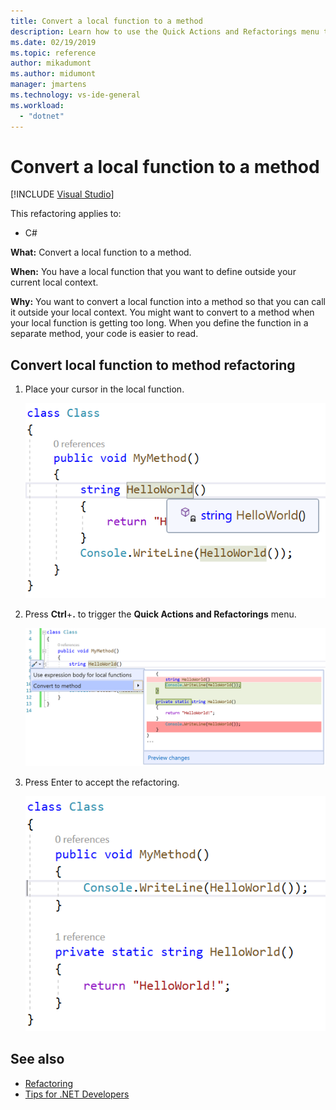 ```yaml
---
title: Convert a local function to a method
description: Learn how to use the Quick Actions and Refactorings menu to convert a local function to a method.
ms.date: 02/19/2019
ms.topic: reference
author: mikadumont 
ms.author: midumont 
manager: jmartens
ms.technology: vs-ide-general
ms.workload:
  - "dotnet"
---
```

# Convert a local function to a method

 [!INCLUDE [Visual Studio](~/includes/applies-to-version/vs-windows-only.md)]

This refactoring applies to:

- C#

**What:** Convert a local function to a method.

**When:** You have a local function that you want to define outside your current local context.

**Why:** You want to convert a local function into a method so that you can call it outside your local context. You might want to convert to a method when your local function is getting too long. When you define the function in a separate method, your code is easier to read.

## Convert local function to method refactoring

1. Place your cursor in the local function.

    ![Convert a local function to a method code sample](media/convert-local-function-to-method.png)

2. Press **Ctrl**+**.** to trigger the **Quick Actions and Refactorings** menu.

    ![Convert local function to method code fix sample](media/convert-local-function-to-method-codefix.png)

2. Press Enter to accept the refactoring.

    ![Convert local function to method result sample](media/convert-local-function-to-method-result.png)

## See also

- [Refactoring](../refactoring-in-visual-studio.md)
- [Tips for .NET Developers](../csharp-developer-productivity.md)
